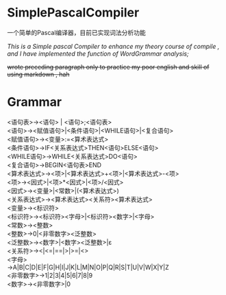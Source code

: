 # SimplePascalCompiler
一个简单的Pascal编译器，目前已实现词法分析功能

_This is a Simple pascal Compiler  to enhance my 
theory course of compile , and I have implemented
the function of WordGrammar analysis;_

~~wrote preceding paragraph only to practice my poor english
  and skill of using markdown , hah~~


# Grammar
<语句表>→<语句> | <语句>;<语句表></br>
<语句>→<赋值语句>|<条件语句>|<WHILE语句>|<复合语句></br>
<赋值语句>→<变量>:=<算术表达式></br>
<条件语句>→IF<关系表达式>THEN<语句>ELSE<语句></br>
<WHILE语句>→WHILE<关系表达式>DO<语句></br>
<复合语句>→BEGIN<语句表>END</br>
<算术表达式>→<项>|<算术表达式>+<项>|<算术表达式>-<项></br>
<项>→<因式>|<项>*<因式>|<项>/<因式></br>
<因式>→<变量>|<常数>|(<算术表达式>)</br>
<关系表达式>→<算术表达式><关系符><算术表达式></br>
<变量>→<标识符></br>
<标识符>→<标识符><字母>|<标识符><数字>|<字母></br>
<常数>→<整数></br>
<整数>→0|<非零数字><泛整数></br>
<泛整数>→<数字>|<数字><泛整数>|ε</br>
<关系符>→<|<=|==|>|>=|<></br>
<字母></br>
→A|B|C|D|E|F|G|H|I|J|K|L|M|N|O|P|Q|R|S|T|U|V|W|X|Y|Z</br>
<非零数字>→1|2|3|4|5|6|7|8|9</br>
<数字>→<非零数字>|0</br>
